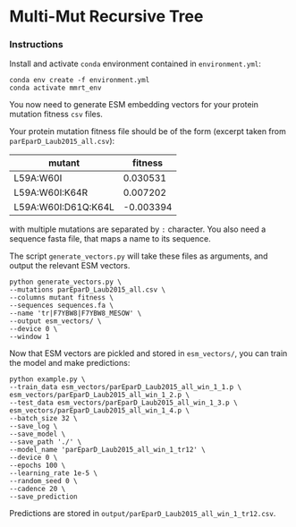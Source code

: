 # Multi-Mut Recursive Tree
### Instructions
Install and activate `conda` environment contained in `environment.yml`:
```
conda env create -f environment.yml
conda activate mmrt_env
```

You now need to generate ESM embedding vectors for your protein mutation fitness `csv` files.

Your protein mutation fitness file should be of the form (excerpt taken from `parEparD_Laub2015_all.csv`):

|mutant|fitness|
|--------|-------|
|L59A:W60I|0.030531 |
|L59A:W60I:K64R | 0.007202 |
|L59A:W60I:D61Q:K64L|-0.003394 |

with multiple mutations are separated by `:` character. You also need a sequence fasta file, that maps a name to its sequence.

The script `generate_vectors.py` will take these files as arguments, and output the relevant ESM vectors.

```
python generate_vectors.py \
--mutations parEparD_Laub2015_all.csv \
--columns mutant fitness \
--sequences sequences.fa \
--name 'tr|F7YBW8|F7YBW8_MESOW' \
--output esm_vectors/ \
--device 0 \
--window 1
```

Now that ESM vectors are pickled and stored in `esm_vectors/`, you can train the model and make predictions:

```
python example.py \
--train_data esm_vectors/parEparD_Laub2015_all_win_1_1.p \
esm_vectors/parEparD_Laub2015_all_win_1_2.p \
--test_data esm_vectors/parEparD_Laub2015_all_win_1_3.p \
esm_vectors/parEparD_Laub2015_all_win_1_4.p \
--batch_size 32 \
--save_log \
--save_model \
--save_path './' \
--model_name 'parEparD_Laub2015_all_win_1_tr12' \
--device 0 \
--epochs 100 \
--learning_rate 1e-5 \
--random_seed 0 \
--cadence 20 \
--save_prediction    
```

Predictions are stored in `output/parEparD_Laub2015_all_win_1_tr12.csv`.